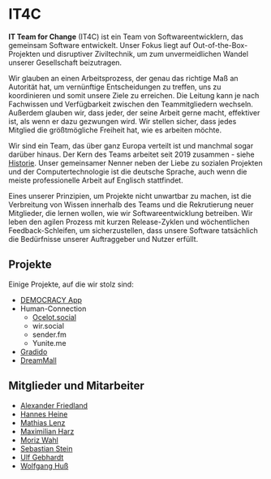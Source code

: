 # IT4C

**IT Team for Change** (IT4C) ist ein Team von Softwareentwicklern, das gemeinsam Software entwickelt. Unser Fokus liegt auf Out-of-the-Box-Projekten und disruptiver Ziviltechnik, um zum unvermeidlichen Wandel unserer Gesellschaft beizutragen.

Wir glauben an einen Arbeitsprozess, der genau das richtige Maß an Autorität hat, um vernünftige Entscheidungen zu treffen, uns zu koordinieren und somit unsere Ziele zu erreichen. Die Leitung kann je nach Fachwissen und Verfügbarkeit zwischen den Teammitgliedern wechseln. Außerdem glauben wir, dass jeder, der seine Arbeit gerne macht, effektiver ist, als wenn er dazu gezwungen wird. Wir stellen sicher, dass jedes Mitglied die größtmögliche Freiheit hat, wie es arbeiten möchte.

Wir sind ein Team, das über ganz Europa verteilt ist und manchmal sogar darüber hinaus. Der Kern des Teams arbeitet seit 2019 zusammen - siehe [Historie](./historie.md). Unser gemeinsamer Nenner neben der Liebe zu sozialen Projekten und der Computertechnologie ist die deutsche Sprache, auch wenn die meiste professionelle Arbeit auf Englisch stattfindet.

Eines unserer Prinzipien, um Projekte nicht unwartbar zu machen, ist die Verbreitung von Wissen innerhalb des Teams und die Rekrutierung neuer Mitglieder, die lernen wollen, wie wir Softwareentwicklung betreiben. Wir leben den agilen Prozess mit kurzen Release-Zyklen und wöchentlichen Feedback-Schleifen, um sicherzustellen, dass unsere Software tatsächlich die Bedürfnisse unserer Auftraggeber und Nutzer erfüllt.

## Projekte

Einige Projekte, auf die wir stolz sind:

- [DEMOCRACY App](./projekte/democracy.app.md)
- Human-Connection <!-- [Human-Connection](./projekte/human-connection.md)-->
  - [Ocelot.social](./projekte/ocelot.social.md)
  - wir.social <!-- [wir.social](./projekte/wir.social.md) -->
  - sender.fm <!-- [sender.fm](./projekte/sender.fm.md) -->
  - Yunite.me <!--[Yunite.me](./projekte/yunite.me.md) -->
- [Gradido](./projekte/gradido.md)
- [DreamMall](./projekte/dreammall.md)

## Mitglieder und Mitarbeiter

- [Alexander Friedland](./team/alexander-friedland.md)
- [Hannes Heine](./team/hannes-heine.md)
- [Mathias Lenz](./team/mathias-lenz.md)
- [Maximilian Harz](./team/maximilian-harz.md)
- [Moriz Wahl](./team/moriz-wahl.md)
- [Sebastian Stein](./team/sebastian-stein.md)
- [Ulf Gebhardt](./team/ulf-gebhardt.md)
- [Wolfgang Huß](./team/wolfgang-huss.md)

<!-- ## Organisationen -->
<!-- textlint-disable period-in-list-item -->
<!-- - busFaktor() e.V. -->
<!-- textlint-enable period-in-list-item -->
